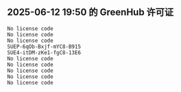 ## 2025-06-12 19:50 的 GreenHub 许可证
```
No license code
No license code
No license code
SUEP-6qOb-Bxjf-mYC8-B915
SUE4-itDM-zKe1-fgC8-13E6
No license code
No license code
No license code
No license code
No license code
```
